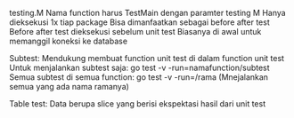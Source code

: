 testing.M
    Nama function harus TestMain dengan paramter testing M
    Hanya dieksekusi 1x tiap package 
    Bisa dimanfaatkan sebagai before after test
    Before after test dieksekusi sebelum unit test 
    Biasanya di awal untuk memanggil koneksi ke database

Subtest: Mendukung membuat function unit test di dalam function unit test
    Untuk menjalankan subtest saja: go test -v -run=namafunction/subtest
    Semua subtest di semua function: go test -v -run=/rama (Mnejalankan semua yang ada nama ramanya)

Table test: Data berupa slice yang berisi ekspektasi hasil dari unit test